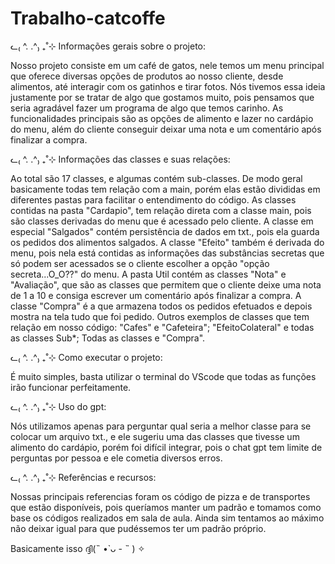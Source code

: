 # Trabalho-catcoffe 

ᓚ₍ ^. .^₎ ₊˚⊹ Informações gerais sobre o projeto: 

Nosso projeto consiste em um café de gatos, nele temos um menu principal que oferece diversas opções de produtos ao nosso cliente, desde alimentos, até interagir com os gatinhos e tirar fotos. Nós tivemos essa ideia justamente por se tratar de algo que gostamos muito, pois pensamos que seria agradável fazer um programa de algo que temos carinho. As funcionalidades principais são as opções de alimento e lazer no cardápio do menu, além do cliente conseguir deixar uma nota e um comentário após finalizar a compra.

ᓚ₍ ^. .^₎ ₊˚⊹ Informações das classes e suas relações:

Ao total são 17 classes, e algumas contém sub-classes. De modo geral basicamente todas tem relação com a main, porém elas estão divididas em diferentes pastas para facilitar o entendimento do código. As classes contidas na pasta "Cardapio", tem relação direta com a classe main, pois são classes derivadas do menu que é acessado pelo cliente. A classe em especial "Salgados" contém persistência de dados em txt., pois ela guarda os pedidos dos alimentos salgados. A classe "Efeito" também é derivada do menu, pois nela está contidas as informações das substâncias secretas que só podem ser acessados se o cliente escolher a opção "opção secreta...O_O??" do menu. A pasta Util contém as classes "Nota" e "Avaliação", que são as classes que permitem que o cliente deixe uma nota de 1 a 10 e consiga escrever um comentário após finalizar a compra. A classe "Compra" é a que armazena todos os pedidos efetuados e depois mostra na tela tudo que foi pedido. Outros exemplos de classes que tem relação em nosso código: "Cafes" e "Cafeteira"; "EfeitoColateral" e todas as classes Sub*; Todas as classes e "Compra". 


ᓚ₍ ^. .^₎ ₊˚⊹ Como executar o projeto:

É muito simples, basta utilizar o terminal do VScode que todas as funções irão funcionar perfeitamente. 



ᓚ₍ ^. .^₎ ₊˚⊹ Uso do gpt:

 Nós utilizamos apenas para perguntar qual seria a melhor classe para se colocar um arquivo txt., e ele sugeriu uma das classes que tivesse um alimento do cardápio, porém foi difícil integrar, pois o chat gpt tem limite de perguntas por pessoa e ele cometia diversos erros. 


ᓚ₍ ^. .^₎ ₊˚⊹ Referências e recursos:

Nossas principais referencias foram os código de pizza e de transportes que estão disponíveis, pois queríamos manter um padrão e tomamos como base os códigos realizados em sala de aula. Ainda sim tentamos ao máximo não deixar igual para que pudéssemos ter um padrão próprio.


Basicamente isso ദ്ദി(˵ •̀ ᴗ - ˵ ) ✧




